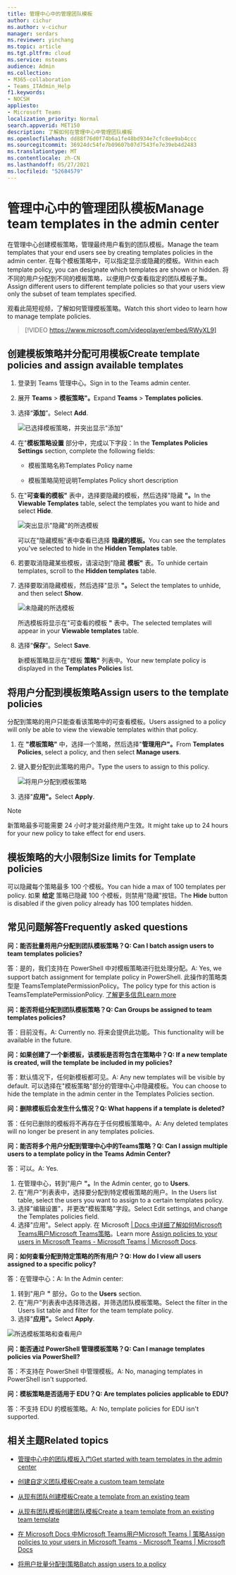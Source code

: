 ```yaml
---
title: 管理中心中的管理团队模板
author: cichur
ms.author: v-cichur
manager: serdars
ms.reviewer: yinchang
ms.topic: article
ms.tgt.pltfrm: cloud
ms.service: msteams
audience: Admin
ms.collection:
- M365-collaboration
- Teams_ITAdmin_Help
f1.keywords:
- NOCSH
appliesto:
- Microsoft Teams
localization_priority: Normal
search.appverid: MET150
description: 了解如何在管理中心中管理团队模板
ms.openlocfilehash: dd88f76d0f74b6a1fe48bd934e7cfc8ee9ab4ccc
ms.sourcegitcommit: 36924dc54fe7b09607b07d7543fe7e39eb4d2483
ms.translationtype: MT
ms.contentlocale: zh-CN
ms.lasthandoff: 05/27/2021
ms.locfileid: "52684579"
---
```

# <a name="manage-team-templates-in-the-admin-center"></a><span data-ttu-id="7ad02-103">管理中心中的管理团队模板</span><span class="sxs-lookup"><span data-stu-id="7ad02-103">Manage team templates in the admin center</span></span>

<span data-ttu-id="7ad02-104">在管理中心创建模板策略，管理最终用户看到的团队模板。</span><span class="sxs-lookup"><span data-stu-id="7ad02-104">Manage the team templates that your end users see by creating templates policies in the admin center.</span></span> <span data-ttu-id="7ad02-105">在每个模板策略中，可以指定显示或隐藏的模板。</span><span class="sxs-lookup"><span data-stu-id="7ad02-105">Within each template policy, you can designate which templates are shown or hidden.</span></span>
<span data-ttu-id="7ad02-106">将不同的用户分配到不同的模板策略，以便用户仅查看指定的团队模板子集。</span><span class="sxs-lookup"><span data-stu-id="7ad02-106">Assign different users to different template policies so that your users view only the subset of team templates specified.</span></span>

<span data-ttu-id="7ad02-107">观看此简短视频，了解如何管理模板策略。</span><span class="sxs-lookup"><span data-stu-id="7ad02-107">Watch this short video to learn how to manage template policies.</span></span>

> [!VIDEO https://www.microsoft.com/videoplayer/embed/RWyXL9]

## <a name="create-template-policies-and-assign-available-templates"></a><span data-ttu-id="7ad02-108">创建模板策略并分配可用模板</span><span class="sxs-lookup"><span data-stu-id="7ad02-108">Create template policies and assign available templates</span></span>

1. <span data-ttu-id="7ad02-109">登录到 Teams 管理中心。</span><span class="sxs-lookup"><span data-stu-id="7ad02-109">Sign in to the Teams admin center.</span></span>

2. <span data-ttu-id="7ad02-110">展开 **Teams**  >  **模板策略"。**</span><span class="sxs-lookup"><span data-stu-id="7ad02-110">Expand **Teams** > **Templates policies**.</span></span>

3. <span data-ttu-id="7ad02-111">选择“**添加**”。</span><span class="sxs-lookup"><span data-stu-id="7ad02-111">Select **Add**.</span></span>

    ![已选择模板策略，并突出显示"添加"](media/template-policies-1.png)

1. <span data-ttu-id="7ad02-113">在"**模板策略设置** 部分中，完成以下字段：</span><span class="sxs-lookup"><span data-stu-id="7ad02-113">In the **Templates Policies Settings** section, complete the following fields:</span></span>

    - <span data-ttu-id="7ad02-114">模板策略名称</span><span class="sxs-lookup"><span data-stu-id="7ad02-114">Templates Policy name</span></span>

    - <span data-ttu-id="7ad02-115">模板策略简短说明</span><span class="sxs-lookup"><span data-stu-id="7ad02-115">Templates Policy short description</span></span>

2. <span data-ttu-id="7ad02-116">在"**可查看的模板"** 表中，选择要隐藏的模板，然后选择"隐藏 **"。**</span><span class="sxs-lookup"><span data-stu-id="7ad02-116">In the **Viewable Templates** table, select the templates you want to hide and select **Hide**.</span></span>

    ![突出显示"隐藏"的所选模板](media/template-policies-2.png)

    <span data-ttu-id="7ad02-118">可以在"隐藏模板"表中查看已选择 **隐藏的模板。**</span><span class="sxs-lookup"><span data-stu-id="7ad02-118">You can see the templates you've selected to hide in the **Hidden Templates** table.</span></span>

1. <span data-ttu-id="7ad02-119">若要取消隐藏某些模板，请滚动到"隐藏 **模板"** 表。</span><span class="sxs-lookup"><span data-stu-id="7ad02-119">To unhide certain templates, scroll to the **Hidden templates** table.</span></span>

2. <span data-ttu-id="7ad02-120">选择要取消隐藏模板，然后选择"显示 **"。**</span><span class="sxs-lookup"><span data-stu-id="7ad02-120">Select the templates to unhide, and then select **Show**.</span></span>

   ![未隐藏的所选模板](media/template-policies-3.png)

   <span data-ttu-id="7ad02-122">所选模板将显示在"可查看的模板 **"** 表中。</span><span class="sxs-lookup"><span data-stu-id="7ad02-122">The selected templates will appear in your **Viewable templates** table.</span></span>
3. <span data-ttu-id="7ad02-123">选择“**保存**”。</span><span class="sxs-lookup"><span data-stu-id="7ad02-123">Select **Save**.</span></span>

   <span data-ttu-id="7ad02-124">新模板策略显示在"模板 **策略"** 列表中。</span><span class="sxs-lookup"><span data-stu-id="7ad02-124">Your new template policy is displayed in the **Templates Policies** list.</span></span>

## <a name="assign-users-to-the-template-policies"></a><span data-ttu-id="7ad02-125">将用户分配到模板策略</span><span class="sxs-lookup"><span data-stu-id="7ad02-125">Assign users to the template policies</span></span>

<span data-ttu-id="7ad02-126">分配到策略的用户只能查看该策略中的可查看模板。</span><span class="sxs-lookup"><span data-stu-id="7ad02-126">Users assigned to a policy will only be able to view the viewable templates within that policy.</span></span>

1. <span data-ttu-id="7ad02-127">在 **"模板策略"** 中，选择一个策略，然后选择"**管理用户"。**</span><span class="sxs-lookup"><span data-stu-id="7ad02-127">From **Templates Policies**, select a policy, and then select **Manage users**.</span></span>

2. <span data-ttu-id="7ad02-128">键入要分配到此策略的用户。</span><span class="sxs-lookup"><span data-stu-id="7ad02-128">Type the users to assign to this policy.</span></span>

   ![将用户分配到模板策略](media/template-policies-4.png)

3. <span data-ttu-id="7ad02-130">选择"**应用"。**</span><span class="sxs-lookup"><span data-stu-id="7ad02-130">Select **Apply**.</span></span>

> [!Note]
> <span data-ttu-id="7ad02-131">新策略最多可能需要 24 小时才能对最终用户生效。</span><span class="sxs-lookup"><span data-stu-id="7ad02-131">It might take up to 24 hours for your new policy to take effect for end users.</span></span>

## <a name="size-limits-for-template-policies"></a><span data-ttu-id="7ad02-132">模板策略的大小限制</span><span class="sxs-lookup"><span data-stu-id="7ad02-132">Size limits for Template policies</span></span>

<span data-ttu-id="7ad02-133">可以隐藏每个策略最多 100 个模板。</span><span class="sxs-lookup"><span data-stu-id="7ad02-133">You can hide a max of 100 templates per policy.</span></span> <span data-ttu-id="7ad02-134">如果 **给定** 策略已隐藏 100 个模板，则禁用"隐藏"按钮。</span><span class="sxs-lookup"><span data-stu-id="7ad02-134">The **Hide** button is disabled if the given policy already has 100 templates hidden.</span></span>

## <a name="frequently-asked-questions"></a><span data-ttu-id="7ad02-135">常见问题解答</span><span class="sxs-lookup"><span data-stu-id="7ad02-135">Frequently asked questions</span></span>

<span data-ttu-id="7ad02-136">**问：能否批量将用户分配到团队模板策略？**</span><span class="sxs-lookup"><span data-stu-id="7ad02-136">**Q: Can I batch assign users to team templates policies?**</span></span>
  
<span data-ttu-id="7ad02-137">答：是的，我们支持在 PowerShell 中对模板策略进行批处理分配。</span><span class="sxs-lookup"><span data-stu-id="7ad02-137">A: Yes, we support batch assignment for template policy in PowerShell.</span></span> <span data-ttu-id="7ad02-138">此操作的策略类型是 TeamsTemplatePermissionPolicy。</span><span class="sxs-lookup"><span data-stu-id="7ad02-138">The policy type for this action is TeamsTemplatePermissionPolicy.</span></span> [<span data-ttu-id="7ad02-139">了解更多信息</span><span class="sxs-lookup"><span data-stu-id="7ad02-139">Learn more</span></span>](/powershell/module/teams/new-csbatchpolicyassignmentoperation)

<span data-ttu-id="7ad02-140">**问：能否将组分配到团队模板策略？**</span><span class="sxs-lookup"><span data-stu-id="7ad02-140">**Q: Can Groups be assigned to team templates policies?**</span></span>

<span data-ttu-id="7ad02-141">答：目前没有。</span><span class="sxs-lookup"><span data-stu-id="7ad02-141">A: Currently no.</span></span> <span data-ttu-id="7ad02-142">将来会提供此功能。</span><span class="sxs-lookup"><span data-stu-id="7ad02-142">This functionality will be available in the future.</span></span>

<span data-ttu-id="7ad02-143">**问：如果创建了一个新模板，该模板是否将包含在策略中？**</span><span class="sxs-lookup"><span data-stu-id="7ad02-143">**Q: If a new template is created, will the template be included in my policies?**</span></span>

<span data-ttu-id="7ad02-144">答：默认情况下，任何新模板都可见。</span><span class="sxs-lookup"><span data-stu-id="7ad02-144">A: Any new templates will be visible by default.</span></span> <span data-ttu-id="7ad02-145">可以选择在"模板策略"部分的管理中心中隐藏模板。</span><span class="sxs-lookup"><span data-stu-id="7ad02-145">You can choose to hide the template in the admin center in the Templates Policies section.</span></span>

<span data-ttu-id="7ad02-146">**问：删除模板后会发生什么情况？**</span><span class="sxs-lookup"><span data-stu-id="7ad02-146">**Q: What happens if a template is deleted?**</span></span>

<span data-ttu-id="7ad02-147">答：任何已删除的模板将不再存在于任何模板策略中。</span><span class="sxs-lookup"><span data-stu-id="7ad02-147">A: Any deleted templates will no longer be present in any templates policies.</span></span>

<span data-ttu-id="7ad02-148">**问：能否将多个用户分配到管理中心中的Teams策略？**</span><span class="sxs-lookup"><span data-stu-id="7ad02-148">**Q: Can I assign multiple users to a template policy in the Teams Admin Center?**</span></span>

<span data-ttu-id="7ad02-149">答：可以。</span><span class="sxs-lookup"><span data-stu-id="7ad02-149">A: Yes.</span></span>

1. <span data-ttu-id="7ad02-150">在管理中心，转到"用户 **"。**</span><span class="sxs-lookup"><span data-stu-id="7ad02-150">In the Admin center, go to **Users**.</span></span>
1. <span data-ttu-id="7ad02-151">在"用户"列表表中，选择要分配到特定模板策略的用户。</span><span class="sxs-lookup"><span data-stu-id="7ad02-151">In the Users list table, select the users you want to assign to a certain templates policy.</span></span>
1. <span data-ttu-id="7ad02-152">选择"编辑设置"，并更改"模板策略"字段。</span><span class="sxs-lookup"><span data-stu-id="7ad02-152">Select Edit settings, and change the Templates policies field.</span></span>
1. <span data-ttu-id="7ad02-153">选择"应用"。</span><span class="sxs-lookup"><span data-stu-id="7ad02-153">Select apply.</span></span>
   <span data-ttu-id="7ad02-154">在 Microsoft [ \| Docs 中详细了解如何Microsoft Teams用户Microsoft Teams策略](./assign-policies.md#assign-a-policy-to-a-batch-of-users)。</span><span class="sxs-lookup"><span data-stu-id="7ad02-154">Learn more [Assign policies to your users in Microsoft Teams - Microsoft Teams \| Microsoft Docs](./assign-policies.md#assign-a-policy-to-a-batch-of-users).</span></span>

<span data-ttu-id="7ad02-155">**问：如何查看分配到特定策略的所有用户？**</span><span class="sxs-lookup"><span data-stu-id="7ad02-155">**Q: How do I view all users assigned to a specific policy?**</span></span>

<span data-ttu-id="7ad02-156">答：在管理中心：</span><span class="sxs-lookup"><span data-stu-id="7ad02-156">A: In the Admin center:</span></span>

1. <span data-ttu-id="7ad02-157">转到"用户 **"** 部分。</span><span class="sxs-lookup"><span data-stu-id="7ad02-157">Go to the **Users** section.</span></span>
2. <span data-ttu-id="7ad02-158">在"用户"列表表中选择筛选器，并筛选团队模板策略。</span><span class="sxs-lookup"><span data-stu-id="7ad02-158">Select the filter in the Users list table and filter for the team template policy.</span></span>
3. <span data-ttu-id="7ad02-159">选择"**应用"。**</span><span class="sxs-lookup"><span data-stu-id="7ad02-159">Select **Apply**.</span></span>

![所选模板策略和查看用户](media/template-policies-5.png)

<span data-ttu-id="7ad02-161">**问：能否通过 PowerShell 管理模板策略？**</span><span class="sxs-lookup"><span data-stu-id="7ad02-161">**Q: Can I manage templates policies via PowerShell?**</span></span>

<span data-ttu-id="7ad02-162">答：不支持在 PowerShell 中管理模板。</span><span class="sxs-lookup"><span data-stu-id="7ad02-162">A: No, managing templates in PowerShell isn't supported.</span></span>

<span data-ttu-id="7ad02-163">**问：模板策略是否适用于 EDU？**</span><span class="sxs-lookup"><span data-stu-id="7ad02-163">**Q: Are templates policies applicable to EDU?**</span></span>

<span data-ttu-id="7ad02-164">答：不支持 EDU 的模板策略。</span><span class="sxs-lookup"><span data-stu-id="7ad02-164">A: No, template policies for EDU isn't supported.</span></span>

## <a name="related-topics"></a><span data-ttu-id="7ad02-165">相关主题</span><span class="sxs-lookup"><span data-stu-id="7ad02-165">Related topics</span></span>

- [<span data-ttu-id="7ad02-166">管理中心中的团队模板入门</span><span class="sxs-lookup"><span data-stu-id="7ad02-166">Get started with team templates in the admin center</span></span>](./get-started-with-teams-templates-in-the-admin-console.md)

- [<span data-ttu-id="7ad02-167">创建自定义团队模板</span><span class="sxs-lookup"><span data-stu-id="7ad02-167">Create a custom team template</span></span>](./create-a-team-template.md)

- [<span data-ttu-id="7ad02-168">从现有团队创建模板</span><span class="sxs-lookup"><span data-stu-id="7ad02-168">Create a template from an existing team</span></span>](./create-template-from-existing-team.md)

- [<span data-ttu-id="7ad02-169">从现有团队模板创建团队模板</span><span class="sxs-lookup"><span data-stu-id="7ad02-169">Create a team template from an existing team template</span></span>](./create-template-from-existing-template.md)

- [<span data-ttu-id="7ad02-170">在 Microsoft Docs 中Microsoft Teams用户Microsoft Teams \| 策略</span><span class="sxs-lookup"><span data-stu-id="7ad02-170">Assign policies to your users in Microsoft Teams - Microsoft Teams \| Microsoft Docs</span></span>](./assign-policies.md)

- [<span data-ttu-id="7ad02-171">将用户批量分配到策略</span><span class="sxs-lookup"><span data-stu-id="7ad02-171">Batch assign users to a policy</span></span>](/powershell/module/teams/new-csbatchpolicyassignmentoperation)
